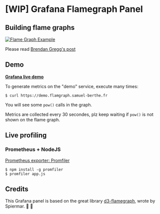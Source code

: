 # [WIP] Grafana Flamegraph Panel

## Building flame graphs

[![Flame Graph Example](https://media.giphy.com/media/l41JMjBaxrZw1bqpi/giphy.gif)](http://spiermar.github.io/d3-flame-graph/)

Please read [Brendan Gregg's post](http://www.brendangregg.com/flamegraphs.html)

## Demo

**[Grafana live demo](https://grafana.flamgraph.samuel-berthe.fr/dashboard/db/demo-flamegraph?orgId=1)**

To generate metrics on the "demo" service, execute many times:

```
$ curl https://demo.flamgraph.samuel-berthe.fr
```

You will see some `pow()` calls in the graph.

Metrics are collected every 30 secondes, plz keep waiting if `pow()` is not shown on the flame graph.

## Live profiling

### Prometheus + NodeJS

[Prometheus exporter: Promfiler](github.com/samber/node-promfiler)

```
$ npm install -g promfiler
$ promfiler app.js
```

## Credits

This Grafana panel is based on the great library [d3-flamegraph](https://github.com/spiermar/d3-flame-graph), wrote by Spiermar. :clap: :clap:
